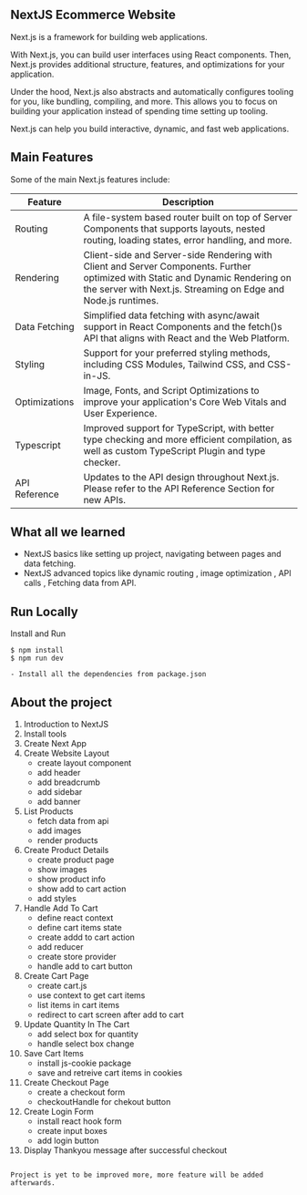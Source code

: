 ## NextJS Ecommerce Website

Next.js is a framework for building web applications.

With Next.js, you can build user interfaces using React components. Then, Next.js provides additional structure, features, and optimizations for your application.

Under the hood, Next.js also abstracts and automatically configures tooling for you, like bundling, compiling, and more. This allows you to focus on building your application instead of spending time setting up tooling.

Next.js can help you build interactive, dynamic, and fast web applications.

## Main Features

Some of the main Next.js features include:

| Feature       | Description                                                                                                                                                                                      |
| ------------- | ------------------------------------------------------------------------------------------------------------------------------------------------------------------------------------------------ |
| Routing       | A file-system based router built on top of Server Components that supports layouts, nested routing, loading states, error handling, and more.                                                    |
| Rendering     | Client-side and Server-side Rendering with Client and Server Components. Further optimized with Static and Dynamic Rendering on the server with Next.js. Streaming on Edge and Node.js runtimes. |
| Data Fetching | Simplified data fetching with async/await support in React Components and the fetch()s API that aligns with React and the Web Platform.                                                          |
| Styling       | Support for your preferred styling methods, including CSS Modules, Tailwind CSS, and CSS-in-JS.                                                                                                  |
| Optimizations | Image, Fonts, and Script Optimizations to improve your application's Core Web Vitals and User Experience.                                                                                        |
| Typescript    | Improved support for TypeScript, with better type checking and more efficient compilation, as well as custom TypeScript Plugin and type checker.                                                 |
| API Reference | Updates to the API design throughout Next.js. Please refer to the API Reference Section for new APIs.                                                                                            |

## What all we learned

- NextJS basics like setting up project, navigating between pages and data fetching.
- NextJS advanced topics like dynamic routing , image optimization , API calls , Fetching data from API.

## Run Locally

Install and Run

```
$ npm install
$ npm run dev
```

    - Install all the dependencies from package.json

## About the project

1. Introduction to NextJS
2. Install tools
3. Create Next App
4. Create Website Layout
   - create layout component
   - add header
   - add breadcrumb
   - add sidebar
   - add banner
5. List Products
   - fetch data from api
   - add images
   - render products
6. Create Product Details
   - create product page
   - show images
   - show product info
   - show add to cart action
   - add styles
7. Handle Add To Cart
   - define react context
   - define cart items state
   - create addd to cart action
   - add reducer
   - create store provider
   - handle add to cart button
8. Create Cart Page
   - create cart.js
   - use context to get cart items
   - list items in cart items
   - redirect to cart screen after add to cart
9. Update Quantity In The Cart
   - add select box for quantity
   - handle select box change
10. Save Cart Items
    - install js-cookie package
    - save and retreive cart items in cookies
11. Create Checkout Page
    - create a checkout form
    - checkoutHandle for chekout button
12. Create Login Form
    - install react hook form
    - create input boxes
    - add login button
13. Display Thankyou message after successful checkout

```

Project is yet to be improved more, more feature will be added afterwards.

```
